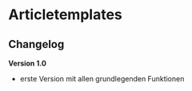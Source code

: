 ﻿Articletemplates
================

Changelog
---------
<b>Version 1.0</b>
- erste Version mit allen grundlegenden Funktionen